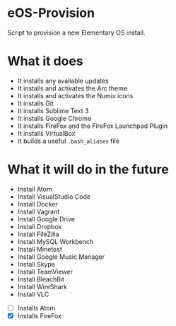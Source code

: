# eOS-Provision
Script to provision a new Elementary OS install.

# What it does
- It installs any available updates
- It installs and activates the Arc theme
- It installs and activates the Numix icons
- It installs Git
- It installs Sublime Text 3
- It installs Google Chrome
- It installs FireFox and the FireFox Launchpad Plugin
- It installs VirtualBox
- It builds a useful `.bash_aliases` file

# What it will do in the future
- Install Atom
- Install VisualStudio Code
- Install Docker
- Install Vagrant
- Install Google Drive
- Install Dropbox
- Install FileZilla
- Install MySQL Workbench
- Install Minetest
- Install Google Music Manager
- Install Skype
- Install TeamViewer
- Install BleachBit
- Install WireShark
- Install VLC

- [ ] Installs Atom
- [x] Installs FireFox
